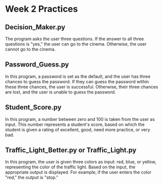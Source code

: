 # Week 2 Practices

## Decision_Maker.py

The program asks the user three questions. If the answer to all three questions is "yes," the user can go to the cinema. Otherwise, the user cannot go to the cinema.

## Password_Guess.py

In this program, a password is set as the default, and the user has three chances to guess the password. If they can guess the password within these three chances, the user is successful. Otherwise, their three chances are lost, and the user is unable to guess the password.

## Student_Score.py

In this program, a number between zero and 100 is taken from the user as input. This number represents a student's score, based on which the student is given a rating of excellent, good, need more practice, or very bad.

## Traffic_Light_Better.py or Traffic_Light.py

In this program, the user is given three colors as input: red, blue, or yellow, representing the color of the traffic light. Based on the input, the appropriate output is displayed. For example, if the user enters the color "red," the output is "stop."

